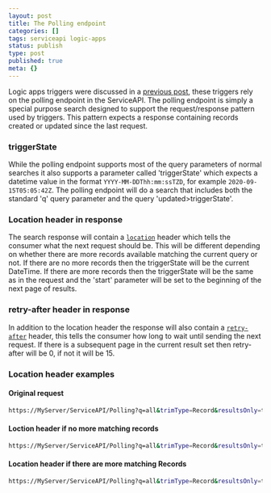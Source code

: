 ```yaml
---
layout: post
title: The Polling endpoint
categories: []
tags: serviceapi logic-apps
status: publish
type: post
published: true
meta: {}
---
```


Logic apps triggers were discussed in a [previous post](http://hprm.info/Logic-Apps-Teams_Integration/), these triggers rely on the polling endpoint in the ServiceAPI. The polling endpoint is simply a special purpose search designed to support the request/response pattern used by triggers. This pattern expects a response containing records created or updated since the last request.

### triggerState

While the polling endpoint supports most of the query parameters of normal searches it also supports a parameter called 'triggerState' which expects a datetime value in the format `YYYY-MM-DDThh:mm:ssTZD`, for example `2020-09-15T05:05:42Z`. The polling endpoint will do a search that includes both the standard 'q' query parameter and the query 'updated>triggerState'.

### Location header in response

The search response will contain a [`location`](https://developer.mozilla.org/en-US/docs/Web/HTTP/Headers/location) header which tells the consumer what the next request should be. This will be different depending on whether there are more records available matching the current query or not. If there are no more records then the triggerState will be the current DateTime. If there are more records then the triggerState will be the same as in the request and the 'start' parameter will be set to the beginning of the next page of results.

### retry-after header in response

In addition to the location header the response will also contain a [`retry-after`](https://developer.mozilla.org/en-US/docs/Web/HTTP/Headers/Retry-After) header, this tells the consumer how long to wait until sending the next request. If there is a subsequent page in the current result set then retry-after will be 0, if not it will be 15.

### Location header examples

#### Original request

```bash
https://MyServer/ServiceAPI/Polling?q=all&trimType=Record&resultsOnly=true&pageSize=30&triggerState=2020-09-15T05:05:42Z
```

#### Loction header if no more matching records

```bash
https://MyServer/ServiceAPI/Polling?q=all&trimType=Record&resultsOnly=true&pageSize=2&triggerState=2020-09-16T02:25:44Z&start=0
```

#### Location header if there are more matching Records

```bash
https://MyServer/ServiceAPI/Polling?q=all&trimType=Record&resultsOnly=true&pageSize=2&triggerState=2020-09-15T05:05:42Z&start=30`
```
